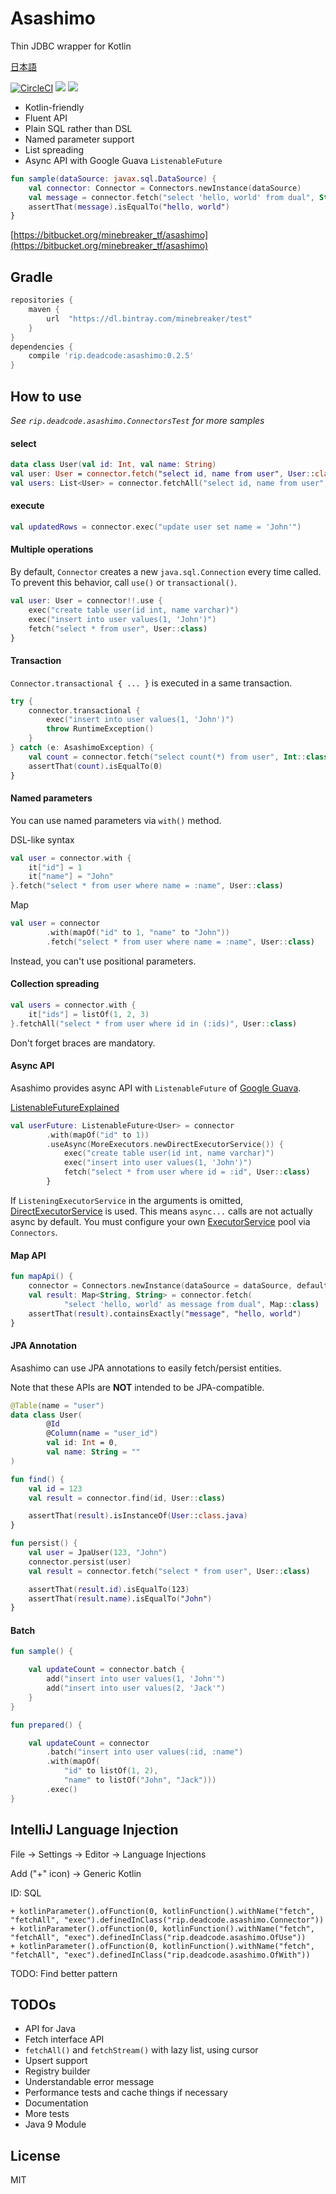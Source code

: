 # Asashimo

Thin JDBC wrapper for Kotlin

[日本語](README.jp.md)

[![CircleCI](https://circleci.com/bb/minebreaker_tf/asashimo.svg?style=svg&circle-token=c3b0779aa16a3bcdb21e4e72ab8575f916ca2b5a)](https://circleci.com/bb/minebreaker_tf/asashimo)
![](https://img.shields.io/badge/maturity-experimental-green.svg)
![](https://img.shields.io/badge/license-MIT-green.svg)

* Kotlin-friendly
* Fluent API
* Plain SQL rather than DSL
* Named parameter support
* List spreading
* Async API with Google Guava `ListenableFuture`

```kotlin
fun sample(dataSource: javax.sql.DataSource) {
    val connector: Connector = Connectors.newInstance(dataSource)
    val message = connector.fetch("select 'hello, world' from dual", String::class)
    assertThat(message).isEqualTo("hello, world")
}
```

[https://bitbucket.org/minebreaker_tf/asashimo](https://bitbucket.org/minebreaker_tf/asashimo)


## Gradle

```groovy
repositories {
    maven {
        url  "https://dl.bintray.com/minebreaker/test"
    }
}
dependencies {
    compile 'rip.deadcode:asashimo:0.2.5'
}
```


## How to use

*See `rip.deadcode.asashimo.ConnectorsTest` for more samples*

#### select

```kotlin
data class User(val id: Int, val name: String)
val user: User = connector.fetch("select id, name from user", User::class)
val users: List<User> = connector.fetchAll("select id, name from user", User::class)
```

#### execute

```kotlin
val updatedRows = connector.exec("update user set name = 'John'")
```

#### Multiple operations

By default, `Connector` creates a new `java.sql.Connection` every time called.
To prevent this behavior, call `use()` or `transactional()`.

```kotlin
val user: User = connector!!.use {
    exec("create table user(id int, name varchar)")
    exec("insert into user values(1, 'John')")
    fetch("select * from user", User::class)
}
```

#### Transaction

`Connector.transactional { ... }` is executed in a same transaction.

```kotlin
try {
    connector.transactional {
        exec("insert into user values(1, 'John')")
        throw RuntimeException()
    }
} catch (e: AsashimoException) {
    val count = connector.fetch("select count(*) from user", Int::class)
    assertThat(count).isEqualTo(0)
}
```

#### Named parameters

You can use named parameters via `with()` method.

DSL-like syntax

```kotlin
val user = connector.with {
    it["id"] = 1
    it["name"] = "John"
}.fetch("select * from user where name = :name", User::class)
```

Map

```kotlin
val user = connector
        .with(mapOf("id" to 1, "name" to "John"))
        .fetch("select * from user where name = :name", User::class)
```

Instead, you can't use positional parameters.


#### Collection spreading

```kotlin
val users = connector.with {
    it["ids"] = listOf(1, 2, 3)
}.fetchAll("select * from user where id in (:ids)", User::class)
```

Don't forget braces are mandatory.


#### Async API

Asashimo provides async API with `ListenableFuture` of
[Google Guava](https://github.com/google/guava).

[ListenableFutureExplained](https://github.com/google/guava/wiki/ListenableFutureExplained)

```kotlin
val userFuture: ListenableFuture<User> = connector
        .with(mapOf("id" to 1))
        .useAsync(MoreExecutors.newDirectExecutorService()) {
            exec("create table user(id int, name varchar)")
            exec("insert into user values(1, 'John')")
            fetch("select * from user where id = :id", User::class)
        }
```

If `ListeningExecutorService` in the arguments is omitted,
[DirectExecutorService](http://google.github.io/guava/releases/snapshot-jre/api/docs/com/google/common/util/concurrent/MoreExecutors.html#newDirectExecutorService--)
is used. This means `async...` calls are not actually async by default.
You must configure your own
[ExecutorService](https://docs.oracle.com/javase/jp/8/docs/api/java/util/concurrent/ExecutorService.html)
pool via `Connectors`.


#### Map API

```kotlin
fun mapApi() {
    connector = Connectors.newInstance(dataSource = dataSource, defaultResultMapper = MapResultMapper)
    val result: Map<String, String> = connector.fetch(
            "select 'hello, world' as message from dual", Map::class)
    assertThat(result).containsExactly("message", "hello, world")
}
```


#### JPA Annotation

Asashimo can use JPA annotations to easily fetch/persist entities.

Note that these APIs are **NOT** intended to be JPA-compatible.

```kotlin
@Table(name = "user")
data class User(
        @Id
        @Column(name = "user_id")
        val id: Int = 0,
        val name: String = ""
)

fun find() {
    val id = 123
    val result = connector.find(id, User::class)

    assertThat(result).isInstanceOf(User::class.java)
}

fun persist() {
    val user = JpaUser(123, "John")
    connector.persist(user)
    val result = connector.fetch("select * from user", User::class)

    assertThat(result.id).isEqualTo(123)
    assertThat(result.name).isEqualTo("John")
}
```


#### Batch

```kotlin
fun sample() {

    val updateCount = connector.batch {
        add("insert into user values(1, 'John'")
        add("insert into user values(2, 'Jack'")
    }
}

fun prepared() {

    val updateCount = connector
        .batch("insert into user values(:id, :name")
        .with(mapOf(
            "id" to listOf(1, 2),
            "name" to listOf("John", "Jack")))
        .exec()
}
```


## IntelliJ Language Injection

File -> Settings -> Editor -> Language Injections

Add ("+" icon) -> Generic Kotlin

ID: SQL

```
+ kotlinParameter().ofFunction(0, kotlinFunction().withName("fetch", "fetchAll", "exec").definedInClass("rip.deadcode.asashimo.Connector"))
+ kotlinParameter().ofFunction(0, kotlinFunction().withName("fetch", "fetchAll", "exec").definedInClass("rip.deadcode.asashimo.OfUse"))
+ kotlinParameter().ofFunction(0, kotlinFunction().withName("fetch", "fetchAll", "exec").definedInClass("rip.deadcode.asashimo.OfWith"))
```

TODO: Find better pattern


## TODOs

* API for Java
* Fetch interface API
* `fetchAll()` and `fetchStream()` with lazy list, using cursor
* Upsert support
* Registry builder
* Understandable error message
* Performance tests and cache things if necessary
* Documentation
* More tests
* Java 9 Module


## License

MIT
